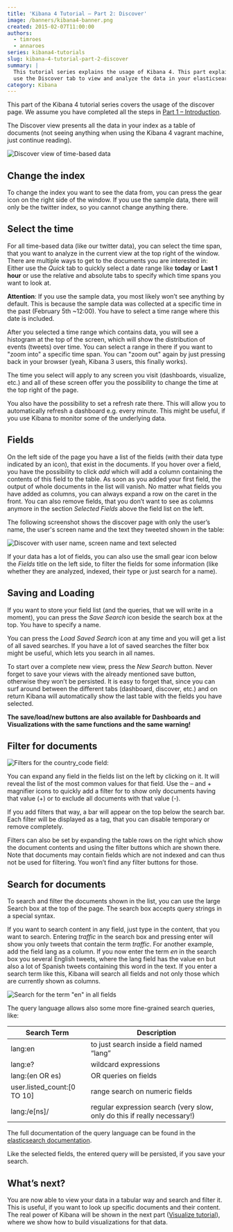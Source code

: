 ```yaml
---
title: 'Kibana 4 Tutorial – Part 2: Discover'
image: /banners/kibana4-banner.png
created: 2015-02-07T11:00:00
authors:
  - timroes
  - annaroes
series: kibana4-tutorials
slug: kibana-4-tutorial-part-2-discover
summary: |
  This tutorial series explains the usage of Kibana 4. This part explains how to
  use the Discover tab to view and analyze the data in your elasticsearch.
category: Kibana
---
```


This part of the Kibana 4 tutorial series covers the usage of the discover page.
We assume you have completed all the steps in [Part 1 – Introduction](post:part1-introduction).

The Discover view presents all the data in your index as a table of documents (not seeing anything when using the Kibana 4 vagrant machine, just continue reading).

![Discover view of time-based data](/kibana4-tutorials/discover-unfiltered.png)

Change the index
----------------

To change the index you want to see the data from, you can press the gear icon on
the right side of the window. If you use the sample data, there will only be the
twitter index, so you cannot change anything there.

Select the time
---------------

For all time-based data (like our twitter data), you can select the time span, that
you want to analyze in the current view at the top right of the window. There are
multiple ways to get to the documents you are interested in: Either use the *Quick*
tab to quickly select a date range like **today** or **Last 1 hour** or use the relative and
absolute tabs to specify which time spans you want to look at.

**Attention**: If you use the sample data, you most likely won’t see anything by default.
This is because the sample data was collected at a specific time in the past
(February 5th ~12:00). You have to select a time range where this date is included.

After you selected a time range which contains data, you will see a histogram at the
top of the screen, which will show the distribution of events (tweets) over time.
You can select a range in there if you want to "zoom into" a specific time span.
You can "zoom out" again by just pressing back in your browser (yeah, Kibana 3 users,
this finally works).

The time you select will apply to any screen you visit (dashboards, visualize, etc.)
and all of these screen offer you the possibility to change the time at the top right
of the page.

You also have the possibility to set a refresh rate there. This will allow you to
automatically refresh a dashboard e.g. every minute. This might be useful, if you
use Kibana to monitor some of the underlying data.

Fields
------

On the left side of the page you have a list of the fields (with their data type indicated
by an icon), that exist in the documents. If you hover over a field, you have the
possibility to click *add* which will add a column containing the contents of this
field to the table. As soon as you added your first field, the output of whole
documents in the list will vanish. No matter what fields you have added as columns,
you can always expand a row on the caret in the front. You can also remove fields,
that you don’t want to see as columns anymore in the section *Selected Fields* above
the field list on the left.

The following screenshot shows the discover page with only the user’s name, the
user's screen name and the text they tweeted shown in the table:

![Discover with user name, screen name and text selected](/kibana4-tutorials/discover-columns.png)

If your data has a lot of fields, you can also use the small gear icon below the *Fields*
title on the left side, to filter the fields for some information (like whether they
are analyzed, indexed, their type or just search for a name).

Saving and Loading
------------------

If you want to store your field list (and the queries, that we will write in a moment),
you can press the *Save Search* icon beside the search box at the top. You have to specify a name.

You can press the *Load Saved Search* icon at any time and you will get a list of all saved
searches. If you have a lot of saved searches the filter box might be useful, which
lets you search in all names.

To start over a complete new view, press the *New Search* button. Never forget to
save your views with the already mentioned save button, otherwise they won’t be
persisted. It is easy to forget that, since you can surf around between the different
tabs (dashboard, discover, etc.) and on return Kibana will automatically show the
last table with the fields you have selected.

**The save/load/new buttons are also available for Dashboards and Visualizations
with the same functions and the same warning!**

Filter for documents
--------------------

![Filters for the country_code field:](/kibana4-tutorials/document-filters.png)

You can expand any field in the fields list on the left by clicking on it. It will
reveal the list of the most common values for that field. Use the – and + magnifier
icons to quickly add a filter for to show only documents having that value (+) or
to exclude all documents with that value (-).

If you add filters that way, a bar will appear on the top below the search bar.
Each filter will be displayed as a tag, that you can disable temporary or remove completely.

Filters can also be set by expanding the table rows on the right which show the
document contents and using the filter buttons which are shown there. Note that
documents may contain fields which are not indexed and can thus not be used for
filtering. You won’t find any filter buttons for those.

Search for documents
--------------------

To search and filter the documents shown in the list, you can use the large Search
box at the top of the page. The search box accepts query strings in a special syntax.

If you want to search content in any field, just type in the content, that you want
to search. Entering *traffic* in the search box and pressing enter will show you only
tweets that contain the term *traffic*. For another example, add the field lang as a column.
If you now enter the term *en* in the search box you several English tweets, where the
lang field has the value en but also a lot of Spanish tweets containing this word in
the text. If you enter a search term like this, Kibana will search all fields and not
only those which are currently shown as columns.

![Search for the term "en" in all fields](/kibana4-tutorials/discover-search-en.png)

The query language allows also some more fine-grained search queries, like:

| Search Term                 | Description                                                              |
|-----------------------------|--------------------------------------------------------------------------|
| lang:en                     | to just search inside a field named “lang”                               |
| lang:e?	                    | wildcard expressions                                                     |
| lang:(en OR es)             | OR queries on fields                                                     |
| user.listed_count:[0 TO 10] | range search on numeric fields                                           |
| lang:/e[ns]/                | regular expression search (very slow, only do this if really necessary!) |

The full documentation of the query language can be found in the
[elasticsearch documentation](http://www.elasticsearch.org/guide/en/elasticsearch/reference/current/query-dsl-query-string-query.html#query-string-syntax).

Like the selected fields, the entered query will be persisted, if you save your search.

What’s next?
------------

You are now able to view your data in a tabular way and search and filter it. This
is useful, if you want to look up specific documents and their content. The real
power of Kibana will be shown in the next part ([Visualize tutorial](post:part3-visualize)), where we show
how to build visualizations for that data.
